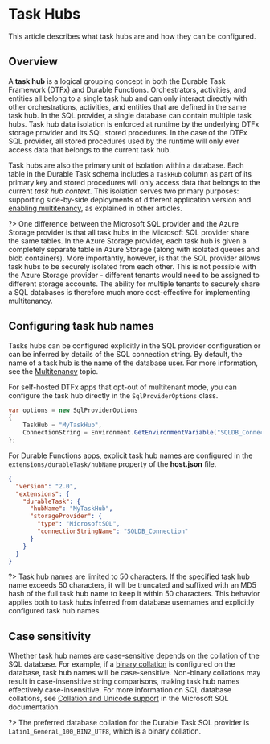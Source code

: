# Task Hubs

This article describes what task hubs are and how they can be configured.

## Overview

A **task hub** is a logical grouping concept in both the Durable Task Framework (DTFx) and Durable Functions. Orchestrators, activities, and entities all belong to a single task hub and can only interact directly with other orchestrations, activities, and entities that are defined in the same task hub. In the SQL provider, a single database can contain multiple task hubs. Task hub data isolation is enforced at runtime by the underlying DTFx storage provider and its SQL stored procedures. In the case of the DTFx SQL provider, all stored procedures used by the runtime will only ever access data that belongs to the current task hub.

Task hubs are also the primary unit of isolation within a database. Each table in the Durable Task schema includes a `TaskHub` column as part of its primary key and stored procedures will only access data that belongs to the current _task hub context_. This isolation serves two primary purposes: supporting side-by-side deployments of different application version and [enabling multitenancy](multitenancy.md), as explained in other articles.

?> One difference between the Microsoft SQL provider and the Azure Storage provider is that all task hubs in the Microsoft SQL provider share the same tables. In the Azure Storage provider, each task hub is given a completely separate table in Azure Storage (along with isolated queues and blob containers). More importantly, however, is that the SQL provider allows task hubs to be securely isolated from each other. This is not possible with the Azure Storage provider - different tenants would need to be assigned to different storage accounts. The ability for multiple tenants to securely share a SQL databases is therefore much more cost-effective for implementing multitenancy.

## Configuring task hub names

Tasks hubs can be configured explicitly in the SQL provider configuration or can be inferred by details of the SQL connection string. By default, the name of a task hub is the name of the database user. For more information, see the [Multitenancy](multitenancy.md) topic.

For self-hosted DTFx apps that opt-out of multitenant mode, you can configure the task hub directly in the `SqlProviderOptions` class.

```csharp
var options = new SqlProviderOptions
{
    TaskHub = "MyTaskHub",
    ConnectionString = Environment.GetEnvironmentVariable("SQLDB_Connection"),
};
```

For Durable Functions apps, explicit task hub names are configured in the `extensions/durableTask/hubName` property of the **host.json** file.

```json
{
  "version": "2.0",
  "extensions": {
    "durableTask": {
      "hubName": "MyTaskHub",
      "storageProvider": {
        "type": "MicrosoftSQL",
        "connectionStringName": "SQLDB_Connection"
      }
    }
  }
}
```

?> Task hub names are limited to 50 characters. If the specified task hub name exceeds 50 characters, it will be truncated and suffixed with an MD5 hash of the full task hub name to keep it within 50 characters. This behavior applies both to task hubs inferred from database usernames and explicitly configured task hub names.

## Case sensitivity

Whether task hub names are case-sensitive depends on the collation of the SQL database. For example, if a [binary collation](https://docs.microsoft.com/sql/relational-databases/collations/collation-and-unicode-support#Binary-collations) is configured on the database, task hub names will be case-sensitive. Non-binary collations may result in case-insensitive string comparisons, making task hub names effectively case-insensitive. For more information on SQL database collations, see [Collation and Unicode support](https://docs.microsoft.com/sql/relational-databases/collations/collation-and-unicode-support) in the Microsoft SQL documentation.

?> The preferred database collation for the Durable Task SQL provider is `Latin1_General_100_BIN2_UTF8`, which is a binary collation.
